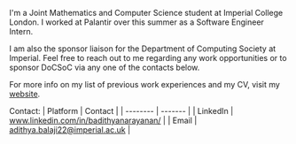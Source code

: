 I'm a Joint Mathematics and Computer Science student at Imperial College London. I worked at Palantir over this summer as a Software Engineer Intern.

I am also the sponsor liaison for the Department of Computing Society at Imperial. Feel free to reach out to me regarding any work opportunities or to sponsor DoCSoC via any one of the contacts below.

For more info on my list of previous work experiences and my CV, visit my [website](https://adithyab.dev/).

Contact:
| Platform | Contact |
| -------- | ------- |
| LinkedIn | www.linkedin.com/in/badithyanarayanan/ |
| Email | [adithya.balaji22@imperial.ac.uk](mailto:adithya.balaji22@imperial.ac.uk) |

